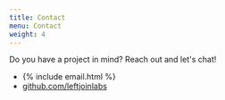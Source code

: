 ```yaml
---
title: Contact
menu: Contact
weight: 4
---
```


Do you have a project in mind? Reach out and let's chat!

* {% include email.html %}
* [github.com/leftjoinlabs](https://github.com/leftjoinlabs)
